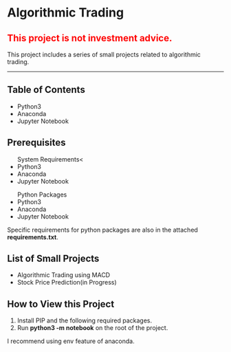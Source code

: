 <h1>Algorithmic Trading</h1>
<h2 style="color:red;">This project is not investment advice.</h2>
<p></p>
<div>
    This project includes a series of small projects related to algorithmic trading.
</div>
<hr/>

<h2>Table of Contents</h2>
<p></p>
<div>
    <ul>
        <li>Python3</li>
        <li>Anaconda</li>
        <li>Jupyter Notebook</li>
    </ul>
</div>

<h2>Prerequisites</h2>
<p></p>
<div>
    <ul>
        <caption>System Requirements<</caption>
        <li>Python3</li>
        <li>Anaconda</li>
        <li>Jupyter Notebook</li>
    </ul>
    <ul>
        <caption>Python Packages</caption>
        <li>Python3</li>
        <li>Anaconda</li>
        <li>Jupyter Notebook</li>
    </ul>
    <p>Specific requirements for python packages are also in the attached <b>requirements.txt</b>.</p>
</div>

<h2>List of Small Projects</h2>
<p></p>
<div>
    <ul>
        <li>Algorithmic Trading using MACD</li>
        <li>Stock Price Prediction(in Progress)</li>
    </ul>
</div>

<h2>How to View this Project</h2>
<p></p>
<div>
    <ol>
        <li>Install PIP and the following required packages.</li>
        <li>Run <b>python3 -m notebook</b> on the root of the project.</li>
    </ol>
    <p>I recommend using env feature of anaconda.</p>
</div>
